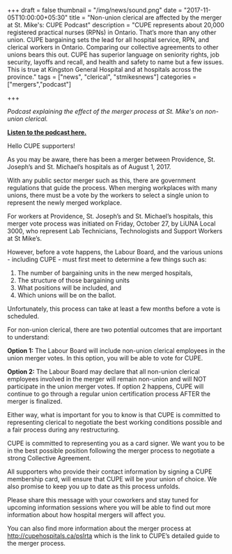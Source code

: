 +++
draft = false
thumbnail = "/img/news/sound.png"
date = "2017-11-05T10:00:00+05:30"
title = "Non-union clerical are affected by the merger at St. Mike's: CUPE Podcast"
description = "CUPE represents about 20,000 registered practical nurses (RPNs) in Ontario. That’s more than any other union. CUPE bargaining sets the lead for all hospital service, RPN, and clerical workers in Ontario. Comparing our collective agreements to other unions bears this out. CUPE has superior language on seniority rights, job security, layoffs and recall, and health and safety to name but a few issues. This is true at Kingston General Hospital and at hospitals across the province."
tags = ["news", "clerical", "stmikesnews"] 
categories = ["mergers","podcast"]

+++

_Podcast explaining the effect of the merger process at St. Mike's on non-union clerical._

[__Listen to the podcast here.__](https://soundcloud.com/cupehospitals/important-update-stjosephs-providence-stmichaels-hospitals)




Hello CUPE supporters!

As you may be aware, there has been a merger between Providence, St. Joseph’s and St. Michael’s hospitals as of August 1, 2017.

With any public sector merger such as this, there are government regulations that guide the process. When merging workplaces with many unions, there must be a vote by the workers to select a single union to represent the newly merged workplace.

For workers at Providence, St. Joseph’s and St. Michael’s hospitals, this merger vote process was initiated on Friday, October 27, by LiUNA Local 3000, who represent Lab Technicians, Technologists and Support Workers at St Mike’s.

However, before a vote happens, the Labour Board, and the various unions - including CUPE - must first meet to determine a few things such as:

1. The number of bargaining units in the new merged hospitals,
2. The structure of those bargaining units
3. What positions will be included, and
3. Which unions will be on the ballot.

Unfortunately, this process can take at least a few months before a vote is scheduled.

For non-union clerical, there are two potential outcomes that are important to understand:


__Option 1:__ The Labour Board will include non-union clerical employees in the union merger votes. In this option, you will be able to vote for CUPE.


__Option 2:__ The Labour Board may declare that all non-union clerical employees involved in the merger will remain non-union and will NOT participate in the union merger votes. If option 2 happens, CUPE will continue to go through a regular union certification process AFTER the merger is finalized.


Either way, what is important for you to know is that CUPE is committed to representing clerical to negotiate the best working conditions possible and a fair process during any restructuring.

CUPE is committed to representing you as a card signer. We want you to be in the best possible position following the merger process to negotiate a strong Collective Agreement.

All supporters who provide their contact information by signing a CUPE membership card, will ensure that CUPE will be your union of choice. We also promise to keep you up to date as this process unfolds.

Please share this message with your coworkers and stay tuned for upcoming information sessions where you will be able to find out more information about how hospital mergers will affect you.


You can also find more information about the merger process at http://cupehospitals.ca/pslrta which is the link to CUPE’s detailed guide to the merger process.

